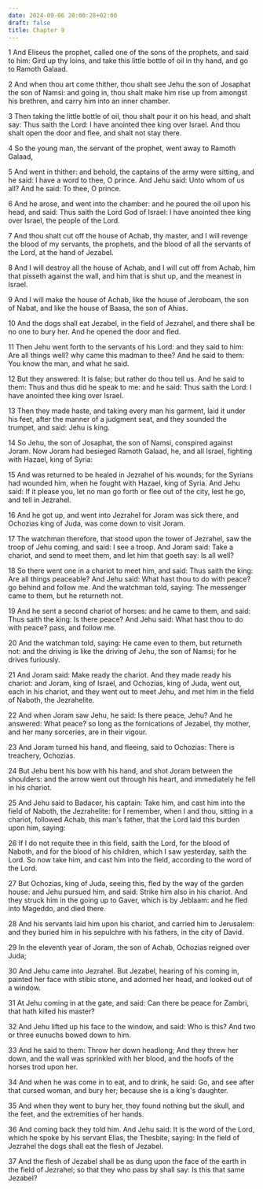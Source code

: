 ```yaml
---
date: 2024-09-06 20:00:28+02:00
draft: false
title: Chapter 9
---
```




1 And Eliseus the prophet, called one of the sons of the prophets, and said to him: Gird up thy loins, and take this little bottle of oil in thy hand, and go to Ramoth Galaad.

2 And when thou art come thither, thou shalt see Jehu the son of Josaphat the son of Namsi: and going in, thou shalt make him rise up from amongst his brethren, and carry him into an inner chamber.

3 Then taking the little bottle of oil, thou shalt pour it on his head, and shalt say: Thus saith the Lord: I have anointed thee king over Israel. And thou shalt open the door and flee, and shalt not stay there.

4 So the young man, the servant of the prophet, went away to Ramoth Galaad,

5 And went in thither: and behold, the captains of the army were sitting, and he said: I have a word to thee, O prince. And Jehu said: Unto whom of us all? And he said: To thee, O prince.

6 And he arose, and went into the chamber: and he poured the oil upon his head, and said: Thus saith the Lord God of Israel: I have anointed thee king over Israel, the people of the Lord.

7 And thou shalt cut off the house of Achab, thy master, and I will revenge the blood of my servants, the prophets, and the blood of all the servants of the Lord, at the hand of Jezabel.

8 And I will destroy all the house of Achab, and I will cut off from Achab, him that pisseth against the wall, and him that is shut up, and the meanest in Israel.

9 And I will make the house of Achab, like the house of Jeroboam, the son of Nabat, and like the house of Baasa, the son of Ahias.

10 And the dogs shall eat Jezabel, in the field of Jezrahel, and there shall be no one to bury her. And he opened the door and fled.

11 Then Jehu went forth to the servants of his Lord: and they said to him: Are all things well? why came this madman to thee? And he said to them: You know the man, and what he said.

12 But they answered: It is false; but rather do thou tell us. And he said to them: Thus and thus did he speak to me: and he said: Thus saith the Lord: I have anointed thee king over Israel.

13 Then they made haste, and taking every man his garment, laid it under his feet, after the manner of a judgment seat, and they sounded the trumpet, and said: Jehu is king.

14 So Jehu, the son of Josaphat, the son of Namsi, conspired against Joram. Now Joram had besieged Ramoth Galaad, he, and all Israel, fighting with Hazael, king of Syria:

15 And was returned to be healed in Jezrahel of his wounds; for the Syrians had wounded him, when he fought with Hazael, king of Syria. And Jehu said: If it please you, let no man go forth or flee out of the city, lest he go, and tell in Jezrahel.

16 And he got up, and went into Jezrahel for Joram was sick there, and Ochozias king of Juda, was come down to visit Joram.

17 The watchman therefore, that stood upon the tower of Jezrahel, saw the troop of Jehu coming, and said: I see a troop. And Joram said: Take a chariot, and send to meet them, and let him that goeth say: Is all well?

18 So there went one in a chariot to meet him, and said: Thus saith the king: Are all things peaceable? And Jehu said: What hast thou to do with peace? go behind and follow me. And the watchman told, saying: The messenger came to them, but he returneth not.

19 And he sent a second chariot of horses: and he came to them, and said: Thus saith the king: Is there peace? And Jehu said: What hast thou to do with peace? pass, and follow me.

20 And the watchman told, saying: He came even to them, but returneth not: and the driving is like the driving of Jehu, the son of Namsi; for he drives furiously.

21 And Joram said: Make ready the chariot. And they made ready his chariot: and Joram, king of Israel, and Ochozias, king of Juda, went out, each in his chariot, and they went out to meet Jehu, and met him in the field of Naboth, the Jezrahelite.

22 And when Joram saw Jehu, he said: Is there peace, Jehu? And he answered: What peace? so long as the fornications of Jezabel, thy mother, and her many sorceries, are in their vigour.

23 And Joram turned his hand, and fleeing, said to Ochozias: There is treachery, Ochozias.

24 But Jehu bent his bow with his hand, and shot Joram between the shoulders: and the arrow went out through his heart, and immediately he fell in his chariot.

25 And Jehu said to Badacer, his captain: Take him, and cast him into the field of Naboth, the Jezrahelite: for I remember, when I and thou, sitting in a chariot, followed Achab, this man's father, that the Lord laid this burden upon him, saying:

26 If I do not requite thee in this field, saith the Lord, for the blood of Naboth, and for the blood of his children, which I saw yesterday, saith the Lord. So now take him, and cast him into the field, according to the word of the Lord.

27 But Ochozias, king of Juda, seeing this, fled by the way of the garden house: and Jehu pursued him, and said: Strike him also in his chariot. And they struck him in the going up to Gaver, which is by Jeblaam: and he fled into Mageddo, and died there.

28 And his servants laid him upon his chariot, and carried him to Jerusalem: and they buried him in his sepulchre with his fathers, in the city of David.

29 In the eleventh year of Joram, the son of Achab, Ochozias reigned over Juda;

30 And Jehu came into Jezrahel. But Jezabel, hearing of his coming in, painted her face with stibic stone, and adorned her head, and looked out of a window.

31 At Jehu coming in at the gate, and said: Can there be peace for Zambri, that hath killed his master?

32 And Jehu lifted up his face to the window, and said: Who is this? And two or three eunuchs bowed down to him.

33 And he said to them: Throw her down headlong; And they threw her down, and the wall was sprinkled with her blood, and the hoofs of the horses trod upon her.

34 And when he was come in to eat, and to drink, he said: Go, and see after that cursed woman, and bury her; because she is a king's daughter.

35 And when they went to bury her, they found nothing but the skull, and the feet, and the extremities of her hands.

36 And coming back they told him. And Jehu said: It is the word of the Lord, which he spoke by his servant Elias, the Thesbite, saying: In the field of Jezrahel the dogs shall eat the flesh of Jezabel.

37 And the flesh of Jezabel shall be as dung upon the face of the earth in the field of Jezrahel; so that they who pass by shall say: Is this that same Jezabel?

